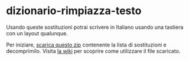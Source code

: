 # dizionario-rimpiazza-testo
Usando queste sostituzioni potrai scrivere in Italiano usando una tastiera con un layout qualunque.

Per iniziare, [scarica questo zip](https://github.com/Astisme/dizionario-rimpiazza-testo/files/8951070/Text.Substitutions.plist.zip) contenente la lista di sostituzioni e decomprimilo.
Visita [la wiki](https://github.com/Astisme/dizionario-rimpiazza-testo/wiki) per scoprire come utilizzare il file scaricato.
